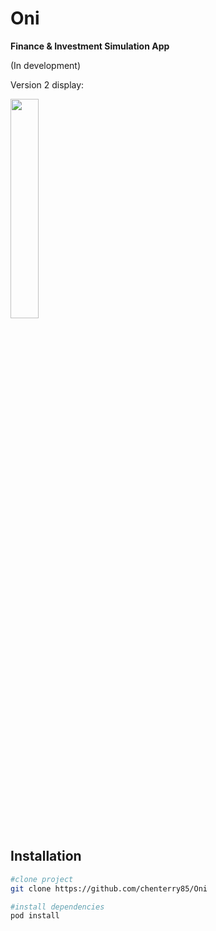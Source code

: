 # Oni
**Finance & Investment Simulation App**

(In development)

Version 2 display:

<img src="https://user-images.githubusercontent.com/60279271/88943739-719daf00-d2be-11ea-8dd8-9915654453a7.png" width="30%" />



## Installation
```bash
#clone project
git clone https://github.com/chenterry85/Oni

#install dependencies
pod install
```
